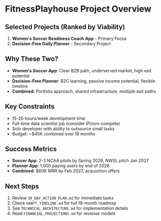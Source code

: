 # FitnessPlayhouse Project Overview

## Selected Projects (Ranked by Viability)

1. **Women's Soccer Readiness Coach App** - Primary Focus
2. **Decision-Free Daily Planner** - Secondary Project

## Why These Two?

- **Women's Soccer App**: Clear B2B path, underserved market, high exit potential
- **Decision-Free Planner**: B2C learning, passive income potential, flexible timeline
- **Combined**: Portfolio approach, shared infrastructure, multiple exit paths

## Key Constraints

- 15-20 hours/week development time
- Full-time data scientist job (consider IP/non-compete)
- Solo developer with ability to outsource small tasks
- Budget: ~$45K combined over 18 months

## Success Metrics

- **Soccer App**: 2-3 NCAA pilots by Spring 2026, NWSL pitch Jan 2027
- **Planner App**: 1,000 paying users by end of 2026
- **Combined**: $60K MRR by Feb 2027, acquisition offers

## Next Steps

1. Review `30_DAY_ACTION_PLAN.md` for immediate tasks
2. Check `GANTT_TIMELINE.md` for full 18-month roadmap
3. See `TECHNICAL_ARCHITECTURE.md` for implementation details
4. Read `FINANCIAL_PROJECTIONS.md` for revenue models
